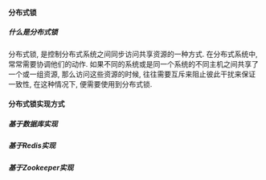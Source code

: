 #### 分布式锁

##### 什么是分布式锁

分布式锁, 是控制分布式系统之间同步访问共享资源的一种方式. 在分布式系统中, 常常需要协调他们的动作. 如果不同的系统或是同一个系统的不同主机之间共享了一个或一组资源, 那么访问这些资源的时候, 往往需要互斥来阻止彼此干扰来保证一致性, 在这种情况下, 便需要使用到分布式锁.

#### 分布式锁实现方式

##### 基于数据库实现

##### 基于Redis实现

##### 基于Zookeeper实现